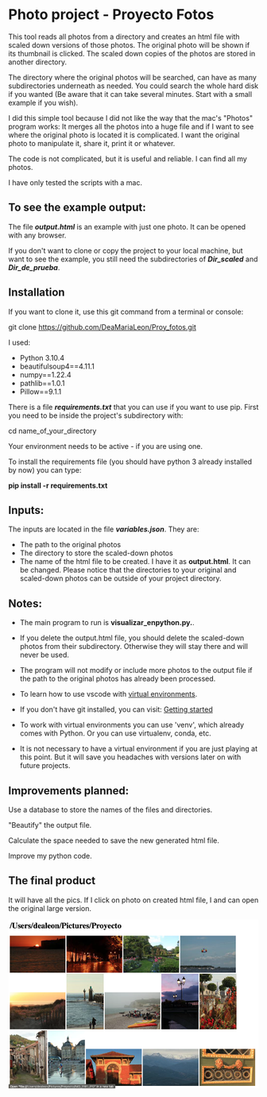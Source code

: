 # Photo project - Proyecto Fotos

This tool reads all photos from a directory and creates an html file with scaled down versions of those photos. The original photo will be shown if its thumbnail is clicked.
The scaled down copies of the photos are stored in another directory.

The directory where the original photos will be searched, can have as many subdirectories underneath as needed. You could search the whole hard disk if you wanted (Be aware that it can take several minutes. Start with a small example if you wish).

I did this simple tool because I did not like the way that the mac's "Photos" program works: It merges all the photos into a huge file and if I want to see where the original photo is located it is complicated. I want the original photo to manipulate it, share it, print it or whatever.

The code is not complicated, but it is useful and reliable. I can find all my photos.

I have only tested the scripts with a mac.

## To see the example output:

The file ***output.html*** is an example with just one photo. It can be opened with any browser.

If you don't want to clone or copy the project to your local machine, but want to see the example, you still need the subdirectories of ***Dir_scaled*** and ***Dir_de_prueba***.

## Installation

If you want to clone it, use this git command from a terminal or console:

git clone  https://github.com/DeaMariaLeon/Proy_fotos.git

I used:

- Python 3.10.4
- beautifulsoup4==4.11.1
- numpy==1.22.4
- pathlib==1.0.1
- Pillow==9.1.1

There is a file ***requirements.txt*** that you can use if you want to use pip.
First you need to be inside the project's subdirectory with:

cd name_of_your_directory

Your environment needs to be active - if you are using one.

To install the requirements file (you should have python 3 already installed by now) you can type:

**pip install -r requirements.txt**

## Inputs:

The inputs are located in the file ***variables.json***. They are:

- The path to the original photos
- The directory to store the scaled-down photos
- The name of the html file to be created. I have it as **output.html**. It can be changed.
Please notice that the directories to your original and scaled-down photos can be outside of your project directory.

## Notes:

- The main program to run is **visualizar_enpython.py.**.

- If you delete the output.html file, you should delete the scaled-down photos from their subdirectory. Otherwise they will stay there and will never be used.

- The program will not modify or include more photos to the output file if the path to the original photos has already been processed.

- To learn how to use vscode with [virtual environments](https://code.visualstudio.com/docs/python/environments#_where-the-extension-looks-for-environments).

- If you don't have git installed, you can visit: [Getting started](https://git-scm.com/book/en/v2/Getting-Started-Installing-Git)

- To work with virtual environments you can use 'venv', which already comes with Python. Or you can use virtualenv, conda, etc.

- It is not necessary to have a virtual environment if you are just playing at this point. But it will save you headaches with versions later on with future projects.

## Improvements planned:

Use a database to store the names of the files and directories.

"Beautify" the output file.

Calculate the space needed to save the new generated html file.

Improve my python code.

## The final product

It will have all the pics. If I click on photo on created html file, I and can open the original large version.

![The final product](./assets/images/Images.png)

